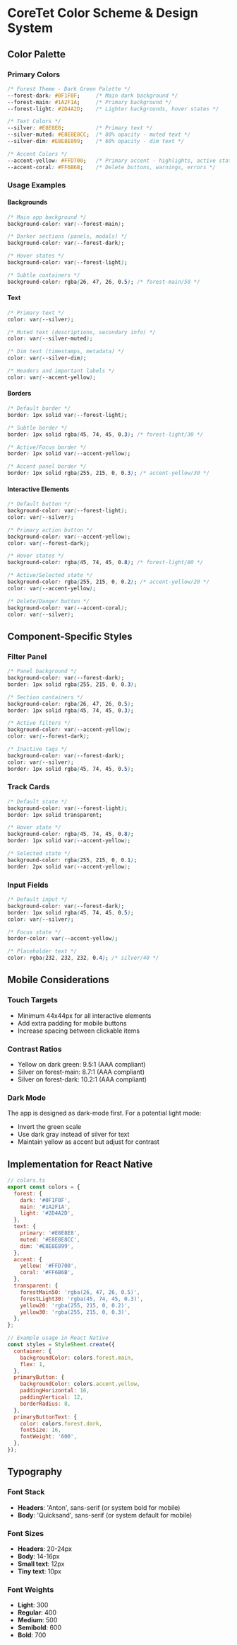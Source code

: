# CoreTet Color Scheme & Design System

## Color Palette

### Primary Colors
```css
/* Forest Theme - Dark Green Palette */
--forest-dark: #0F1F0F;     /* Main dark background */
--forest-main: #1A2F1A;     /* Primary background */
--forest-light: #2D4A2D;    /* Lighter backgrounds, hover states */

/* Text Colors */
--silver: #E8E8E8;          /* Primary text */
--silver-muted: #E8E8E8CC;  /* 80% opacity - muted text */
--silver-dim: #E8E8E899;    /* 60% opacity - dim text */

/* Accent Colors */
--accent-yellow: #FFD700;   /* Primary accent - highlights, active states */
--accent-coral: #FF6B6B;    /* Delete buttons, warnings, errors */
```

### Usage Examples

#### Backgrounds
```css
/* Main app background */
background-color: var(--forest-main);

/* Darker sections (panels, modals) */
background-color: var(--forest-dark);

/* Hover states */
background-color: var(--forest-light);

/* Subtle containers */
background-color: rgba(26, 47, 26, 0.5); /* forest-main/50 */
```

#### Text
```css
/* Primary text */
color: var(--silver);

/* Muted text (descriptions, secondary info) */
color: var(--silver-muted);

/* Dim text (timestamps, metadata) */
color: var(--silver-dim);

/* Headers and important labels */
color: var(--accent-yellow);
```

#### Borders
```css
/* Default border */
border: 1px solid var(--forest-light);

/* Subtle border */
border: 1px solid rgba(45, 74, 45, 0.3); /* forest-light/30 */

/* Active/Focus border */
border: 1px solid var(--accent-yellow);

/* Accent panel border */
border: 1px solid rgba(255, 215, 0, 0.3); /* accent-yellow/30 */
```

#### Interactive Elements
```css
/* Default button */
background-color: var(--forest-light);
color: var(--silver);

/* Primary action button */
background-color: var(--accent-yellow);
color: var(--forest-dark);

/* Hover states */
background-color: rgba(45, 74, 45, 0.8); /* forest-light/80 */

/* Active/Selected state */
background-color: rgba(255, 215, 0, 0.2); /* accent-yellow/20 */
color: var(--accent-yellow);

/* Delete/Danger button */
background-color: var(--accent-coral);
color: var(--silver);
```

## Component-Specific Styles

### Filter Panel
```css
/* Panel background */
background-color: var(--forest-dark);
border: 1px solid rgba(255, 215, 0, 0.3);

/* Section containers */
background-color: rgba(26, 47, 26, 0.5);
border: 1px solid rgba(45, 74, 45, 0.3);

/* Active filters */
background-color: var(--accent-yellow);
color: var(--forest-dark);

/* Inactive tags */
background-color: var(--forest-dark);
color: var(--silver);
border: 1px solid rgba(45, 74, 45, 0.5);
```

### Track Cards
```css
/* Default state */
background-color: var(--forest-light);
border: 1px solid transparent;

/* Hover state */
background-color: rgba(45, 74, 45, 0.8);
border: 1px solid var(--accent-yellow);

/* Selected state */
background-color: rgba(255, 215, 0, 0.1);
border: 2px solid var(--accent-yellow);
```

### Input Fields
```css
/* Default input */
background-color: var(--forest-dark);
border: 1px solid rgba(45, 74, 45, 0.5);
color: var(--silver);

/* Focus state */
border-color: var(--accent-yellow);

/* Placeholder text */
color: rgba(232, 232, 232, 0.4); /* silver/40 */
```

## Mobile Considerations

### Touch Targets
- Minimum 44x44px for all interactive elements
- Add extra padding for mobile buttons
- Increase spacing between clickable items

### Contrast Ratios
- Yellow on dark green: 9.5:1 (AAA compliant)
- Silver on forest-main: 8.7:1 (AAA compliant)
- Silver on forest-dark: 10.2:1 (AAA compliant)

### Dark Mode
The app is designed as dark-mode first. For a potential light mode:
- Invert the green scale
- Use dark gray instead of silver for text
- Maintain yellow as accent but adjust for contrast

## Implementation for React Native

```jsx
// colors.ts
export const colors = {
  forest: {
    dark: '#0F1F0F',
    main: '#1A2F1A',
    light: '#2D4A2D',
  },
  text: {
    primary: '#E8E8E8',
    muted: '#E8E8E8CC',
    dim: '#E8E8E899',
  },
  accent: {
    yellow: '#FFD700',
    coral: '#FF6B6B',
  },
  transparent: {
    forestMain50: 'rgba(26, 47, 26, 0.5)',
    forestLight30: 'rgba(45, 74, 45, 0.3)',
    yellow20: 'rgba(255, 215, 0, 0.2)',
    yellow30: 'rgba(255, 215, 0, 0.3)',
  },
};

// Example usage in React Native
const styles = StyleSheet.create({
  container: {
    backgroundColor: colors.forest.main,
    flex: 1,
  },
  primaryButton: {
    backgroundColor: colors.accent.yellow,
    paddingHorizontal: 16,
    paddingVertical: 12,
    borderRadius: 8,
  },
  primaryButtonText: {
    color: colors.forest.dark,
    fontSize: 16,
    fontWeight: '600',
  },
});
```

## Typography

### Font Stack
- **Headers**: 'Anton', sans-serif (or system bold for mobile)
- **Body**: 'Quicksand', sans-serif (or system default for mobile)

### Font Sizes
- **Headers**: 20-24px
- **Body**: 14-16px
- **Small text**: 12px
- **Tiny text**: 10px

### Font Weights
- **Light**: 300
- **Regular**: 400
- **Medium**: 500
- **Semibold**: 600
- **Bold**: 700